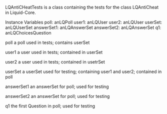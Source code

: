 LQAntiCHeatTests is a class containing the tests for the class LQAntiCheat in Liquid-Core.

Instance Variables
	poll:		anLQPoll
	user1:		anLQUser
	user2:		anLQUser
	userSet:		anLQUserSet
	answerSet1:		anLQAnswerSet
	answerSet2: 	anLQAnswerSet
	q1: anLQChoicesQuestion

poll
	a poll used in tests; contains userSet 

user1
	a user used in tests; contained in userSet

user2
	a user used in tests; contained in usetrSet

userSet
	a userSet used for testing; containing user1 and user2; contained in poll
	
answerSet1
	an answerSet for poll; used for testing
	
answerSet2
	an answerSet for poll; used for testing
	
q1
	the first Question in poll; used for testing
